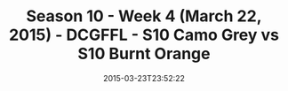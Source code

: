 ---
title: Season 10 - Week 4 (March 22, 2015) - DCGFFL - S10 Camo Grey vs S10 Burnt Orange
teams-score:
- team: _teams/s10-camo-grey.md
  score: 20
- team: _teams/s10-burnt-orange.md
  score: 13
mvp: Matt M. (Camo Grey) Mike Z. (Burnt Orange)
game-ball: N/A
sportsperson: ''
season: 10
week: 0
date: '2015-03-23T23:52:22'
pageid: season-10-week-four-4423-vs-4422
---